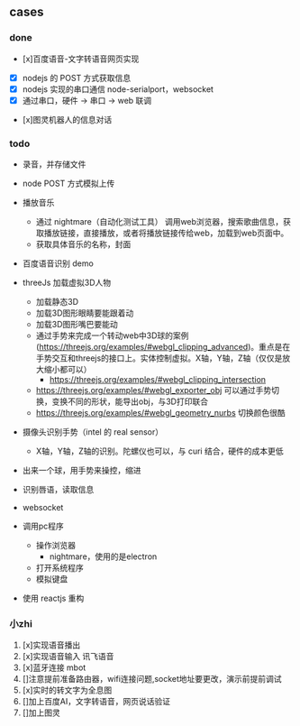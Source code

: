 ## cases
### done
- [x]百度语音-文字转语音网页实现
- [x] nodejs 的 POST 方式获取信息
- [x] nodejs 实现的串口通信 node-serialport，websocket
- [x] 通过串口，硬件 -> 串口 -> web 联调
- [x]图灵机器人的信息对话

### todo
- 录音，并存储文件
- node POST 方式模拟上传
- 播放音乐
  - 通过 nightmare（自动化测试工具） 调用web浏览器，搜索歌曲信息，获取播放链接，直接播放，或者将播放链接传给web，加载到web页面中。
  - 获取具体音乐的名称，封面
- 百度语音识别 demo
- threeJs 加载虚拟3D人物
  - 加载静态3D
  - 加载3D图形眼睛要能跟着动
  - 加载3D图形嘴巴要能动
  - 通过手势来完成一个转动web中3D球的案例(https://threejs.org/examples/#webgl_clipping_advanced)。重点是在手势交互和threejs的接口上。实体控制虚拟。X轴，Y轴，Z轴（仅仅是放大缩小都可以）
    - https://threejs.org/examples/#webgl_clipping_intersection
  - https://threejs.org/examples/#webgl_exporter_obj  可以通过手势切换，变换不同的形状，能导出obj，与3D打印联合
  - https://threejs.org/examples/#webgl_geometry_nurbs 切换颜色很酷
- 摄像头识别手势（intel 的 real sensor）
  - X轴，Y轴，Z轴的识别。陀螺仪也可以，与 curi 结合，硬件的成本更低
- 出来一个球，用手势来操控，缩进
- 识别唇语，读取信息
- websocket
- 调用pc程序
  - 操作浏览器
    - nightmare，使用的是electron
  - 打开系统程序
  - 模拟键盘

- 使用 reactjs 重构


### 小zhi
1. [x]实现语音播出
2. [x]实现语音输入 讯飞语音
3. [x]蓝牙连接 mbot
4. []注意提前准备路由器，wifi连接问题,socket地址要更改，演示前提前调试
5. [x]实时的转文字为全息图
6. []加上百度AI，文字转语音，网页说话验证
7. []加上图灵